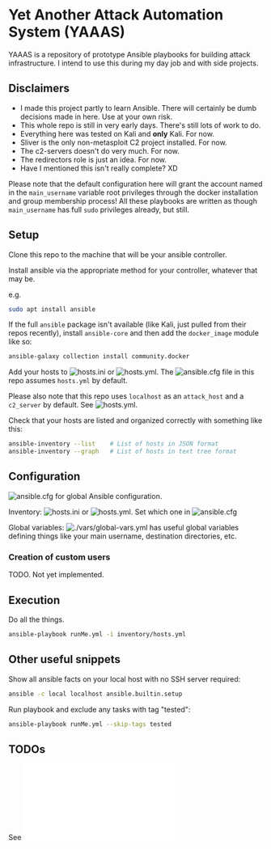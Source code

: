 # Yet Another Attack Automation System (YAAAS)

YAAAS is a repository of prototype Ansible playbooks for building attack infrastructure. I intend to use this during my day job and with side projects.

## Disclaimers

- I made this project partly to learn Ansible. There will certainly be dumb decisions made in here. Use at your own risk.
- This whole repo is still in very early days. There's still lots of work to do.
- Everything here was tested on Kali and **only** Kali. For now.
- Sliver is the only non-metasploit C2 project installed. For now.
- The c2-servers doesn't do very much. For now.
- The redirectors role is just an idea. For now.
- Have I mentioned this isn't really complete? XD

Please note that the default configuration here will grant the account named in the `main_username` variable root privileges through the docker installation and group membership process! All these playbooks are written as though `main_username` has full `sudo` privileges already, but still.

## Setup

Clone this repo to the machine that will be your ansible controller.

Install ansible via the appropriate method for your controller, whatever that may be.

e.g.

```bash
sudo apt install ansible
```

If the full `ansible` package isn't available (like Kali, just pulled from their repos recently), install `ansible-core` and then add the `docker_image` module like so:

```bash
ansible-galaxy collection install community.docker
```

Add your hosts to ![hosts.ini](./hosts.ini) or ![hosts.yml](./hosts.yml). The ![ansible.cfg](./ansible.cfg) file in this repo assumes `hosts.yml` by default.

Please also note that this repo uses `localhost` as an `attack_host` and a `c2_server` by default. See ![hosts.yml](./hosts.yml).

Check that your hosts are listed and organized correctly with something like this:

```bash
ansible-inventory --list    # List of hosts in JSON format
ansible-inventory --graph   # List of hosts in text tree format
```

## Configuration

![ansible.cfg](./ansible.cfg) for global Ansible configuration.

Inventory: ![hosts.ini](./hosts.ini) or ![hosts.yml](./hosts.yml). Set which one in ![ansible.cfg](./ansible.cfg) 

Global variables: ![./vars/global-vars.yml](./vars/global-vars.yml) has useful global variables defining things like your main username, destination directories, etc.

### Creation of custom users

TODO. Not yet implemented.

## Execution

Do all the things.

```bash
ansible-playbook runMe.yml -i inventory/hosts.yml
```

## Other useful snippets

Show all ansible facts on your local host with no SSH server required:

```bash
ansible -c local localhost ansible.builtin.setup
```

Run playbook and exclude any tasks with tag "tested":

```bash
ansible-playbook runMe.yml --skip-tags tested
```

## TODOs

See ![./TODO.md](./TODO.md)
